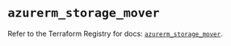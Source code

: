 # `azurerm_storage_mover`

Refer to the Terraform Registry for docs: [`azurerm_storage_mover`](https://registry.terraform.io/providers/hashicorp/azurerm/3.90.0/docs/resources/storage_mover).
